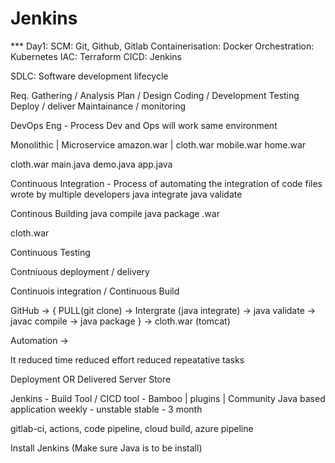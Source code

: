 # Jenkins

*** Day1:
SCM: Git, Github, Gitlab Containerisation: Docker Orchestration: Kubernetes IAC: Terraform CICD: Jenkins

SDLC: Software development lifecycle

Req. Gathering / Analysis Plan / Design Coding / Development Testing Deploy / deliver Maintainance / monitoring

DevOps Eng - Process Dev and Ops will work same environment

Monolithic | Microservice amazon.war | cloth.war mobile.war home.war

cloth.war main.java demo.java app.java

Continuous Integration - Process of automating the integration of code files wrote by multiple developers java integrate java validate

Continous Building java compile java package .war

cloth.war

Continuous Testing

Contniuous deployment / delivery

Continuois integration / Continuous Build

GitHub -> { PULL(git clone) -> Intergrate (java integrate) -> java validate -> javac compile -> java package } -> cloth.war (tomcat)

Automation ->

It reduced time reduced effort reduced repeatative tasks

Deployment OR Delivered Server Store

Jenkins - Build Tool / CICD tool - Bamboo | plugins | Community Java based application weekly - unstable stable - 3 month

gitlab-ci, actions, code pipeline, cloud build, azure pipeline

Install Jenkins (Make sure Java is to be install)



